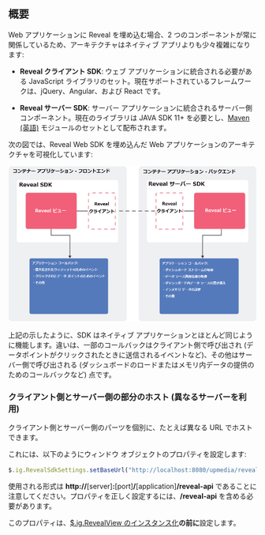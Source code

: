 ## 概要

Web アプリケーションに Reveal を埋め込む場合、2 つのコンポーネントが常に関係しているため、アーキテクチャはネイティブ アプリよりも少々複雑になります:

  - **Reveal クライアント SDK**: ウェブ アプリケーションに統合される必要がある JavaScript ライブラリのセット。現在サポートされているフレームワークは、jQuery、Angular、および React です。

  - **Reveal サーバー SDK**: サーバー アプリケーションに統合されるサーバー側コンポーネント。現在のライブラリは JAVA SDK 11+ を必要とし、[Maven (英語)](https://maven.apache.org/what-is-maven.html) モジュールのセットとして配布されます。

次の図では、Reveal Web SDK を埋め込んだ Web アプリケーションのアーキテクチャを可視化しています:

<img src="images/sdk_web_diagram_web.png" alt="Reveal Web Architecture diagram" class="responsive-img"/>

上記の示したように、SDK はネイティブ アプリケーションとほとんど同じように機能します。違いは、一部のコールバックはクライアント側で呼び出され (データポイントがクリックされたときに送信されるイベントなど)、その他はサーバー側で呼び出される (ダッシュボードのロードまたはメモリ内データの提供のためのコールバックなど) 点です。

<a name='host-client-server-separate'></a>
### クライアント側とサーバー側の部分のホスト (異なるサーバーを利用)

クライアント側とサーバー側のパーツを個別に、たとえば異なる URL でホストできます。

これには、以下のようにウィンドウ オブジェクトのプロパティを設定します:

``` js
$.ig.RevealSdkSettings.setBaseUrl("http://localhost:8080/upmedia/reveal-api");
```

使用される形式は **http://**[server]**:**[port]**/**[application]**/reveal-api** であることに注意してください。プロパティを正しく設定するには、**/reveal-api** を含める必要があります。

このプロパティは、[$.ig.RevealView のインスタンス化](~/jp/developer/web-sdk/setup-configuration.html#instantiating-the-web-client-sdk)**の前に**設定します。

